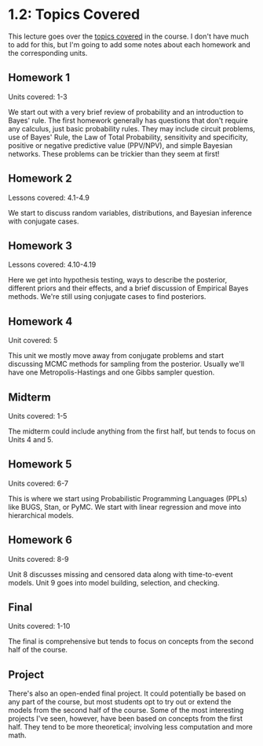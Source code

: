 # 1.2: Topics Covered

This lecture goes over the [topics covered](https://www2.isye.gatech.edu/isye6420/plan.html) in the course. I don't have much to add for this, but I'm going to add some notes about each homework and the corresponding units.

## Homework 1

Units covered: 1-3

We start out with a very brief review of probability and an introduction to Bayes' rule. The first homework generally has questions that don't require any calculus, just basic probability rules. They may include circuit problems, use of Bayes' Rule, the Law of Total Probability, sensitivity and specificity, positive or negative predictive value (PPV/NPV), and simple Bayesian networks. These problems can be trickier than they seem at first! 

## Homework 2

Lessons covered: 4.1-4.9

We start to discuss random variables, distributions, and Bayesian inference with conjugate cases. 

## Homework 3

Lessons covered: 4.10-4.19

Here we get into hypothesis testing, ways to describe the posterior, different priors and their effects, and a brief discussion of Empirical Bayes methods. We're still using conjugate cases to find posteriors.

## Homework 4

Unit covered: 5

This unit we mostly move away from conjugate problems and start discussing MCMC methods for sampling from the posterior. Usually we'll have one Metropolis-Hastings and one Gibbs sampler question.

## Midterm

Units covered: 1-5

The midterm could include anything from the first half, but tends to focus on Units 4 and 5.

## Homework 5

Units covered: 6-7

This is where we start using Probabilistic Programming Languages (PPLs) like BUGS, Stan, or PyMC. We start with linear regression and move into hierarchical models.

## Homework 6

Units covered: 8-9

Unit 8 discusses missing and censored data along with time-to-event models. Unit 9 goes into model building, selection, and checking.

## Final
Units covered: 1-10

The final is comprehensive but tends to focus on concepts from the second half of the course.

## Project

There's also an open-ended final project. It could potentially be based on any part of the course, but most students opt to try out or extend the models from the second half of the course. Some of the most interesting projects I've seen, however, have been based on concepts from the first half. They tend to be more theoretical; involving less computation and more math.
